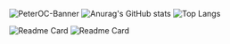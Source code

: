 ![PeterOC-Banner](https://user-images.githubusercontent.com/98455285/157261177-08abbd9c-d89d-4599-980c-35159af9e8f7.gif)
![Anurag's GitHub stats](https://github-readme-stats.vercel.app/api?username=Peter-OC&show_icons=truetrue&theme=radical) ![Top Langs](https://github-readme-stats.vercel.app/api/top-langs/?username=Peter-OC&langs_count=6&layout=compact&theme=tokyonight)

![Readme Card](https://github-readme-stats.vercel.app/api/pin/?username=Peter-OC&repo=proyecto&theme=aura)
![Readme Card](https://github-readme-stats.vercel.app/api/pin/?username=Peter-OC&repo=Bootcapm&theme=radical)

<!--
**Peter-OC/Peter-OC** is a ✨ _special_ ✨ repository because its `README.md` (this file) appears on your GitHub profile.

Here are some ideas to get you started:

- 🔭 I’m currently working on ...
- 🌱 I’m currently learning ...
- 👯 I’m looking to collaborate on ...
- 🤔 I’m looking for help with ...
- 💬 Ask me about ...
- 📫 How to reach me: ...
- 😄 Pronouns: ...
- ⚡ Fun fact: ...
-->
